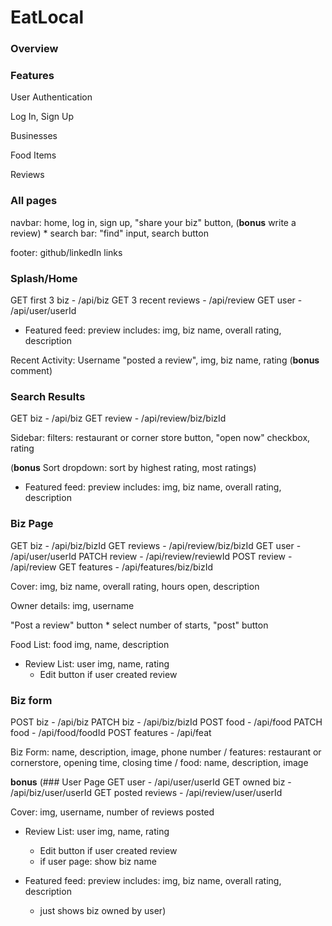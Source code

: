 # EatLocal

### Overview

### Features

User Authentication

Log In, Sign Up

Businesses

Food Items

Reviews

### All pages
navbar: home, log in, sign up, "share your biz" button, (**bonus** write a review)
    * search bar: "find" input, search button

footer: github/linkedIn links

### Splash/Home
GET first 3 biz - /api/biz
GET 3 recent reviews - /api/review
GET user - /api/user/userId

* Featured feed: preview includes: img, biz name, overall rating, description

Recent Activity: Username "posted a review", img, biz name, rating (**bonus** comment)

### Search Results
GET biz - /api/biz
GET review - /api/review/biz/bizId

Sidebar: filters: restaurant or corner store button, "open now" checkbox, rating

(**bonus** Sort dropdown: sort by highest rating, most ratings)

* Featured feed: preview includes: img, biz name, overall rating, description

### Biz Page
GET biz - /api/biz/bizId
GET reviews - /api/review/biz/bizId
GET user - /api/user/userId
PATCH review - /api/review/reviewId
POST review - /api/review
GET features - /api/features/biz/bizId

Cover: img, biz name, overall rating, hours open, description

Owner details: img, username

"Post a review" button
    * select number of starts, "post" button

Food List: food img, name, description

* Review List: user img, name, rating
    * Edit button if user created review

### Biz form
POST biz - /api/biz
PATCH biz - /api/biz/bizId
POST food - /api/food
PATCH food - /api/food/foodId
POST features - /api/feat

Biz Form: name, description, image, phone number
    / features: restaurant or cornerstore, opening time, closing time
    / food: name, description, image







**bonus**
(### User Page
GET user - /api/user/userId
GET owned biz - /api/biz/user/userId
GET posted reviews - /api/review/user/userId

Cover: img, username, number of reviews posted

* Review List: user img, name, rating
    * Edit button if user created review
    * if user page: show biz name

* Featured feed: preview includes: img, biz name, overall rating, description
    * just shows biz owned by user)
